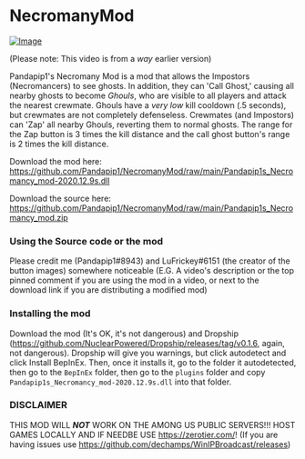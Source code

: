 # NecromanyMod

[![Image](https://github.com/Pandapip1/NecromanyMod/blob/main/Necromancy%20Mod%20Demo%20(1).gif?raw=true "Necromany Mod Demo 1")](https://www.youtube.com/watch?v=2syzUGl2v-s)

(Please note: This video is from a *way* earlier version)

Pandapip1's Necromany Mod is a mod that allows the Impostors (Necromancers) to see ghosts. In addition, they can 'Call Ghost,' causing all nearby ghosts to become *Ghouls*, who are visible to all players and attack the nearest crewmate. Ghouls have a *very low* kill cooldown (.5 seconds), but crewmates are not completely defenseless. Crewmates (and Impostors) can 'Zap' all nearby Ghouls, reverting them to normal ghosts. The range for the Zap button is 3 times the kill distance and the call ghost button's range is 2 times the kill distance.

Download the mod here: https://github.com/Pandapip1/NecromanyMod/raw/main/Pandapip1s_Necromancy_mod-2020.12.9s.dll

Download the source here: https://github.com/Pandapip1/NecromanyMod/raw/main/Pandapip1s_Necromancy_mod.zip

### Using the Source code or the mod

Please credit me (Pandapip1#8943) and LuFrickey#6151 (the creator of the button images) somewhere noticeable (E.G. A video's description or the top pinned comment if you are using the mod in a video, or next to the download link if you are distributing a modified mod)

### Installing the mod

Download the mod (It's OK, it's not dangerous) and Dropship (https://github.com/NuclearPowered/Dropship/releases/tag/v0.1.6, again, not dangerous). Dropship will give you warnings, but click autodetect and click Install BepInEx. Then, once it installs it, go to the folder it autodetected, then go to the `BepInEx` folder, then go to the `plugins` folder and copy `Pandapip1s_Necromancy_mod-2020.12.9s.dll` into that folder.

### DISCLAIMER

THIS MOD WILL ***NOT*** WORK ON THE AMONG US PUBLIC SERVERS!!! HOST GAMES LOCALLY AND IF NEEDBE USE https://zerotier.com/! (If you are having issues use https://github.com/dechamps/WinIPBroadcast/releases)
